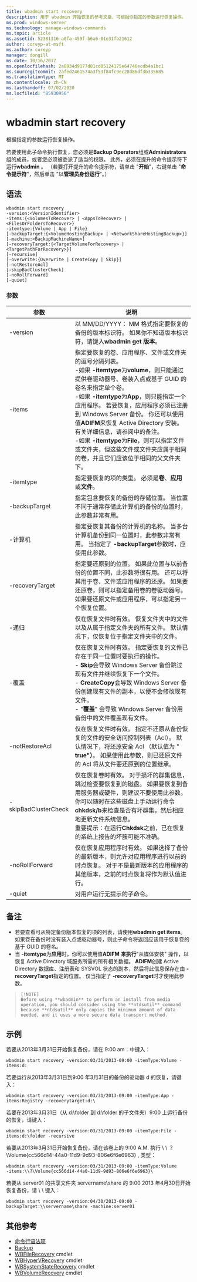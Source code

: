 ```yaml
---
title: wbadmin start recovery
description: 用于 wbadmin 开始恢复的参考文章，可根据你指定的参数运行恢复操作。
ms.prod: windows-server
ms.technology: manage-windows-commands
ms.topic: article
ms.assetid: 52381316-a0fa-459f-b6a6-01e31fb21612
author: coreyp-at-msft
ms.author: coreyp
manager: dongill
ms.date: 10/16/2017
ms.openlocfilehash: 2a8934d9177d81cd05124175e64746ecdb4a1bc1
ms.sourcegitcommit: 2afed2461574a3f53f84fc9ec28d86df3b335685
ms.translationtype: MT
ms.contentlocale: zh-CN
ms.lasthandoff: 07/02/2020
ms.locfileid: "85930956"
---
```

# <a name="wbadmin-start-recovery"></a>wbadmin start recovery

根据指定的参数运行恢复操作。

若要使用此子命令执行恢复，您必须是**Backup Operators**组或**Administrators**组的成员，或者您必须被委派了适当的权限。 此外，必须在提升的命令提示符下运行**wbadmin** 。 （若要打开提升的命令提示符，请单击 "**开始**"，右键单击 "**命令提示符**"，然后单击 "以**管理员身份运行**"。）

## <a name="syntax"></a>语法

```
wbadmin start recovery
-version:<VersionIdentifier>
-items:{<VolumesToRecover> | <AppsToRecover> | <FilesOrFoldersToRecover>}
-itemtype:{Volume | App | File}
[-backupTarget:{<VolumeHostingBackup> | <NetworkShareHostingBackup>}]
[-machine:<BackupMachineName>]
[-recoveryTarget:{<TargetVolumeForRecovery> | <TargetPathForRecovery>}]
[-recursive]
[-overwrite:{Overwrite | CreateCopy | Skip}]
[-notRestoreAcl]
[-skipBadClusterCheck]
[-noRollForward]
[-quiet]
```

### <a name="parameters"></a>参数

|参数|说明|
|---------|-----------|
|-version|以 MM/DD/YYYY： MM 格式指定要恢复的备份的版本标识符。 如果你不知道版本标识符，请键入**wbadmin get 版本**。|
|-items|指定要恢复的卷、应用程序、文件或文件夹的逗号分隔列表。</br>-如果 **-itemtype**为**volume**，则只能通过提供卷驱动器号、卷装入点或基于 GUID 的卷名来指定单个卷。</br>-如果 **-itemtype**为**App**，则只能指定一个应用程序。 若要恢复，应用程序必须已注册到 Windows Server 备份。 你还可以使用值**ADIFM**来恢复 Active Directory 安装。 有关详细信息，请参阅中的备注。</br>-如果 **-itemtype**为**File**，则可以指定文件或文件夹，但这些文件或文件夹应属于相同的卷，并且它们应该位于相同的父文件夹下。|
|-itemtype|指定要恢复的项的类型。 必须是**卷**、**应用**或**文件**。|
|-backupTarget|指定包含要恢复的备份的存储位置。 当位置不同于通常存储此计算机的备份的位置时，此参数非常有用。|
|-计算机|指定要恢复其备份的计算机的名称。 当多台计算机备份到同一位置时，此参数非常有用。 当指定了 **-backupTarget**参数时，应使用此参数。|
|-recoveryTarget|指定要还原到的位置。 如果此位置与以前备份的位置不同，此参数将很有用。 还可以将其用于卷、文件或应用程序的还原。 如果要还原卷，则可以指定备用卷的卷驱动器号。 如果要还原文件或应用程序，可以指定另一个恢复位置。|
|-递归|仅在恢复文件时有效。 恢复文件夹中的文件以及从属于指定文件夹的所有文件。 默认情况下，仅恢复位于指定文件夹中的文件。|
|-覆盖|仅在恢复文件时有效。 指定要恢复的文件已存在于同一位置时要执行的操作。</br>-   **Skip**会导致 Windows Server 备份跳过现有文件并继续恢复下一个文件。</br>-   **CreateCopy**会导致 Windows Server 备份创建现有文件的副本，以便不会修改现有文件。</br>-   "**覆盖**" 会导致 Windows Server 备份用备份中的文件覆盖现有文件。|
|-notRestoreAcl|仅在恢复文件时有效。 指定不还原从备份恢复的文件的安全访问控制列表（Acl）。 默认情况下，将还原安全 Acl （默认值为 " **true"）**。 如果使用此参数，则已还原文件的 Acl 将从文件要还原到的位置继承。|
|-skipBadClusterCheck|仅在恢复卷时有效。 对于损坏的群集信息，跳过检查要恢复到的磁盘。 如果要恢复到备用服务器或硬件，则建议不要使用此参数。 你可以随时在这些磁盘上手动运行命令**chkdsk/b**来检查是否有坏群集，然后相应地更新文件系统信息。</br>重要提示：在运行**Chkdsk**之前，已在恢复的系统上报告的坏簇可能不准确。|
|-noRollForward|仅在恢复应用程序时有效。 如果选择了备份的最新版本，则允许对应用程序进行以前的时点恢复。 对于不是最新版本的应用程序的其他版本，之前的时点恢复将作为默认值进行。|
|-quiet|对用户运行无提示的子命令。|

## <a name="remarks"></a>备注

-   若要查看可从特定备份版本恢复的项的列表，请使用**wbadmin get items**。 如果卷在备份时没有装入点或驱动器号，则此子命令将返回应该用于恢复卷的基于 GUID 的卷名。
-   当 **-itemtype**为**应用**时，你可以使用值**ADIFM** **来执行**"从媒体安装" 操作，以恢复 Active Directory 域服务所需的所有相关数据。 **ADIFM**创建 Active Directory 数据库、注册表和 SYSVOL 状态的副本，然后将此信息保存在由 **-recoveryTarget**指定的位置。 仅当指定了 **-recoveryTarget**时才使用此参数。

>     [!NOTE]
>     Before using **wbadmin** to perform an install from media operation, you should consider using the **ntdsutil** command because **ntdsutil** only copies the minimum amount of data needed, and it uses a more secure data transport method.

## <a name="examples"></a>示例

若要从2013年3月31日开始恢复备份，请在 9:00 am：中键入：
```
wbadmin start recovery -version:03/31/2013-09:00 -itemType:Volume -items:d:
```
若要运行从2013年3月31日到9:00 年3月31日的备份的驱动器 d 的恢复，请键入：
```
wbadmin start recovery -version:03/31/2013-09:00 -itemType:App -items:Registry -recoverytarget:d:\
```
若要在2013年3月31日（从 d:\folder 到 d:\folder 的子文件夹）9:00 上运行备份的恢复，请键入：
```
wbadmin start recovery -version:03/31/2013-09:00 -itemType:File -items:d:\folder -recursive
```
若要从2013年3月31日开始恢复备份，请在该卷上的 9:00 A.M. 执行 \\ \\ ？ \Volume{cc566d14-44a0-11d9-9d93-806e6f6e6963} \, 类型：
```
wbadmin start recovery -version:03/31/2013-09:00 -itemType:Volume
-items:\\?\Volume{cc566d14-44a0-11d9-9d93-806e6f6e6963}\
```
若要从 server01 的共享文件夹 servername\share 的 9:00 2013 年4月30日开始恢复备份，请 \\ \\ 键入：
```
wbadmin start recovery -version:04/30/2013-09:00 -backupTarget:\\servername\share -machine:server01
```

## <a name="additional-references"></a>其他参考

-   [命令行语法项](command-line-syntax-key.md)
-   [Backup](wbadmin.md)
-   [WBFileRecovery](https://technet.microsoft.com/library/jj902457.aspx) cmdlet
-   [WBHyperVRecovery](https://technet.microsoft.com/library/jj902463.aspx) cmdlet
-   [WBSystemStateRecovery](https://technet.microsoft.com/library/jj902449.aspx) cmdlet
-   [WBVolumeRecovery](https://technet.microsoft.com/library/jj902470.aspx) cmdlet